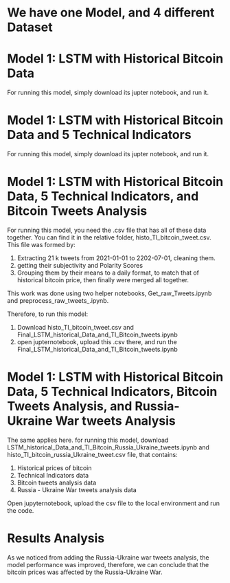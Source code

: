# We have one Model, and 4 different Dataset

# Model 1: LSTM with Historical Bitcoin Data 

For running this model, simply download its jupter notebook, and run it.

# Model 1: LSTM with Historical Bitcoin Data and 5 Technical Indicators

For running this model, simply download its jupter notebook, and run it.

# Model 1: LSTM with Historical Bitcoin Data, 5 Technical Indicators, and Bitcoin Tweets Analysis

For running this model, you need the .csv file that has all of these data together.
You can find it in the relative folder, histo_TI_bitcoin_tweet.csv.
This file was formed by:

1. Extracting 21 k tweets from 2021-01-01 to 2202-07-01, cleaning them.
2.  getting their subjectivity and Polarity Scores
3.  Grouping them by their means to a daily format, to match that of historical bitcoin price, then finally were merged all together. 

This work was done using two helper notebooks, Get_raw_Tweets.ipynb and preprocess_raw_tweets_.ipynb.

Therefore, to run this model:

1. Download histo_TI_bitcoin_tweet.csv and Final_LSTM_historical_Data_and_TI_Bitcoin_tweets.ipynb
2. open jupternotebook, upload this .csv there, and run the Final_LSTM_historical_Data_and_TI_Bitcoin_tweets.ipynb


# Model 1: LSTM with Historical Bitcoin Data, 5 Technical Indicators, Bitcoin Tweets Analysis, and Russia-Ukraine War tweets Analysis

The same applies here. 
for running this model, download LSTM_historical_Data_and_TI_Bitcoin_Russia_Ukraine_tweets.ipynb and histo_TI_bitcoin_russia_Ukraine_tweet.csv file, that contains:
1. Historical prices of bitcoin
2. Technical Indicators data
3. Bitcoin tweets analysis data
4. Russia - Ukraine War tweets analysis data

Open jupyternotebook, upload the csv file to the local environment and run the code.

# Results Analysis
As we noticed from adding the Russia-Ukraine war tweets analysis, the model performance was improved, therefore, we can conclude that the bitcoin prices was affected by the Russia-Ukraine War. 

